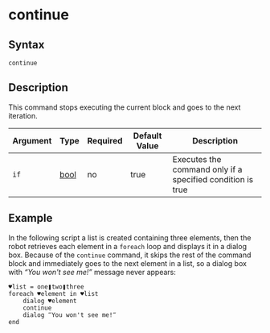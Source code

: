 # continue

## Syntax

```G1ANT
continue
```

## Description

This command stops executing the current block and goes to the next iteration.

| Argument       | Type                                                         | Required | Default Value                                               | Description                                                  |
| -------------- | ------------------------------------------------------------ | -------- | ----------------------------------------------------------- | ------------------------------------------------------------ |
| `if`           | [bool](https://manual.g1ant.com/link/G1ANT.Language/G1ANT.Language/Structures/BooleanStructure.md) | no       | true                                                        | Executes the command only if a specified condition is true   |

## Example

In the following script a list is created containing three elements, then the robot retrieves each element in a `foreach` loop and displays it in a dialog box. Because of the `continue` command, it skips the rest of the command block and immediately goes to the next element in a list, so a dialog box with *“You won't see me!”* message never appears:

```G1ANT
♥list = one❚two❚three
foreach ♥element in ♥list
    dialog ♥element
    continue
    dialog ‴You won't see me!‴
end
```

